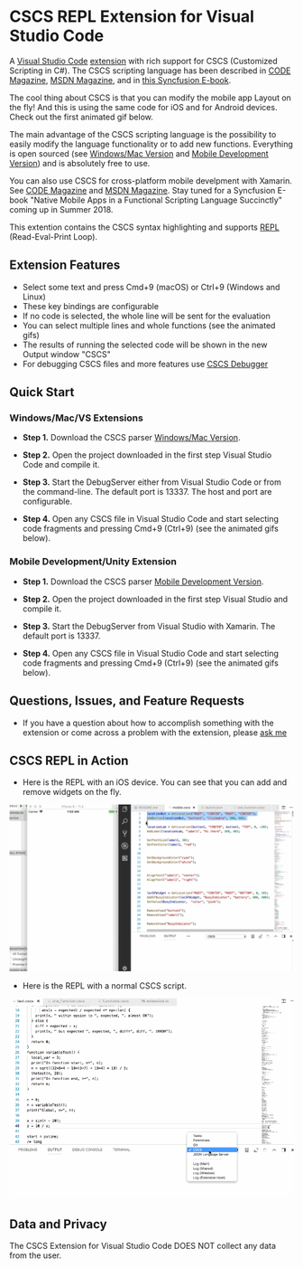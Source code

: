 # CSCS REPL Extension for Visual Studio Code

A [Visual Studio Code](https://code.visualstudio.com/) [extension](https://marketplace.visualstudio.com/VSCode) with rich support for CSCS (Customized Scripting in C#). The CSCS scripting language has been described in [CODE Magazine](http://www.codemag.com/Article/1607081), [MSDN Magazine](https://msdn.microsoft.com/en-us/magazine/mt632273.aspx), and in [this Syncfusion E-book](https://www.syncfusion.com/resources/techportal/details/ebooks/implementing-a-custom-language).

The cool thing about CSCS is that you can modify the mobile app Layout on the fly! And this is using the same code for iOS and for Android devices. Check out the first animated gif below.

The main advantage of the CSCS scripting language is the possibility to easily modify the language functionality or to add new functions. Everything is open sourced (see [Windows/Mac Version](https://github.com/vassilych/cscs) and [Mobile Development Version](https://github.com/vassilych/mobile)) and is absolutely free to use.

You can also use CSCS for cross-platform mobile develpment with Xamarin. See
[CODE Magazine](http://www.codemag.com/article/1711081) and [MSDN Magazine](https://msdn.microsoft.com/en-us/magazine/mt829272). Stay tuned for a Syncfusion E-book "Native Mobile Apps in a Functional Scripting Language Succinctly" coming up in Summer 2018.

This extention contains the CSCS syntax highlighting and supports [REPL](https://en.wikipedia.org/wiki/Read–eval–print_loop) (Read-Eval-Print Loop).

## Extension Features

* Select some text and press Cmd+9 (macOS) or Ctrl+9 (Windows and Linux)
* These key bindings are configurable
* If no code is selected, the whole line will be sent for the evaluation
* You can select multiple lines and whole functions (see the animated gifs)
* The results of running the selected code will be shown in the new Output window "CSCS"
* For debugging CSCS files and more features use [CSCS Debugger](https://marketplace.visualstudio.com/items?itemName=vassilik.cscs-debugger)

## Quick Start

### Windows/Mac/VS Extensions

* **Step 1.** Download the CSCS parser [Windows/Mac Version](https://github.com/vassilych/cscs).

* **Step 2.** Open the project downloaded in the first step Visual Studio Code and compile it.

* **Step 3.** Start the DebugServer either from Visual Studio Code or from the command-line. The default port is 13337. The host and port are configurable.

* **Step 4.** Open any CSCS file in Visual Studio Code and start selecting code fragments and pressing Cmd+9 (Ctrl+9) (see the animated gifs below).

### Mobile Development/Unity Extension

* **Step 1.** Download the CSCS parser [Mobile Development Version](https://github.com/vassilych/mobile).

* **Step 2.** Open the project downloaded in the first step Visual Studio and compile it.

* **Step 3.** Start the DebugServer from Visual Studio with Xamarin. The default port is 13337.

* **Step 4.** Open any CSCS file in Visual Studio Code and start selecting code fragments and pressing Cmd+9 (Ctrl+9) (see the animated gifs below).

## Questions, Issues, and Feature Requests

* If you have a question about how to accomplish something with the extension or come across a problem with the extension, please [ask me](http://www.ilanguage.ch/p/contact.html)

## CSCS REPL in Action

* Here is the REPL with an iOS device. You can see that you can add and remove widgets on the fly.

![General Features](https://raw.githubusercontent.com/vassilych/cscs-repl/master/images/repl_ios_cscs.gif)

* Here is the REPL with a normal CSCS script.

![General Features](https://raw.githubusercontent.com/vassilych/cscs-repl/master/images/repl_cscs.gif)

## Data and Privacy

The CSCS Extension for Visual Studio Code DOES NOT collect any data from the user.
